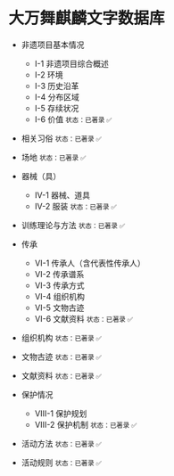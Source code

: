 # 大万舞麒麟文字数据库

<div class="grid cards" markdown="1">

- 非遗项目基本情况
    - Ⅰ-1 非遗项目综合概述  
    - Ⅰ-2 环境 
    - Ⅰ-3 历史沿革
    - Ⅰ-4 分布区域
    - Ⅰ-5 存续状况
    - Ⅰ-6 价值
    <small class="status">状态：已著录 ✅</small>

- 相关习俗
    <small class="status">状态：已著录 ✅</small>

- 场地
    <small class="status">状态：已著录 ✅</small>

- 器械（具）
    - Ⅳ-1 器械、道具
    - Ⅳ-2 服装
    <small class="status">状态：已著录 ✅</small>

- 训练理论与方法
    <small class="status">状态：已著录 ✅</small>

- 传承
    - Ⅵ-1 传承人（含代表性传承人）
    - Ⅵ-2 传承谱系
    - Ⅵ-3 传承方式
    - Ⅵ-4 组织机构
    - Ⅵ-5 文物古迹
    - Ⅵ-6 文献资料
    <small class="status">状态：已著录 ✅</small>

- 组织机构
    <small class="status">状态：已著录 ✅</small>

- 文物古迹
    <small class="status">状态：已著录 ✅</small>

- 文献资料
    <small class="status">状态：已著录 ✅</small>

- 保护情况
    - Ⅷ-1 保护规划
    - Ⅷ-2 保护机制
    <small class="status">状态：已著录 ✅</small>

- 活动方法
    <small class="status">状态：已著录 ✅</small>

- 活动规则
    <small class="status">状态：已著录 ✅</small>

</div>
